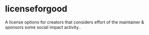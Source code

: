# licenseforgood
A license options for creators that considers effort of  the maintainer &amp; sponsors some social impact activity..
